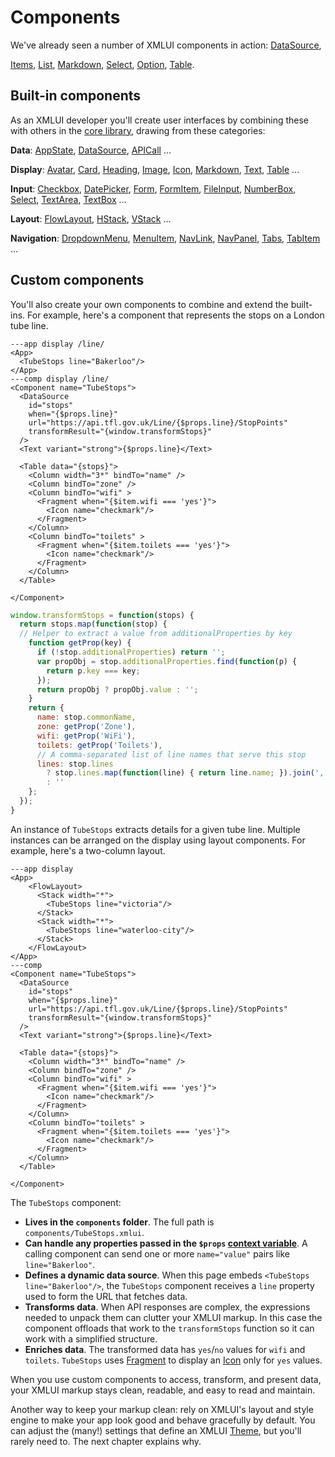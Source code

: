 # Components

We've already seen a number of XMLUI components in action: [DataSource](/components/DataSource),

[Items](/components/Items),
[List](/components/List),
[Markdown](/components/Markdown),
[Select](/components/Select),
[Option](/components/Option),
[Table](/components/Table).

## Built-in components

As an XMLUI developer you'll create user interfaces by combining these with others in the [core library](/components/_overview), drawing from these categories:

**Data**: [AppState](/components/AppState),
[DataSource](/components/DataSource),
[APICall](/components/APICall) ...

**Display**: [Avatar](/components/Avatar),
[Card](/components/Card), [Heading](/components/Heading), [Image](/components/Image),
[Icon](/components/Icon),
[Markdown](/components/Markdown),
[Text](/components/Text),
[Table](/components/Table) ...

**Input**: [Checkbox](/components/Checkbox),
[DatePicker](/components/DatePicker), [Form](/components/Form),
[FormItem](/components/FormItem),
[FileInput](/components/FileInput),
[NumberBox](/components/NumberBox),
[Select](/components/Select),
[TextArea](/components/TextArea),
[TextBox](/components/TextBox) ...

**Layout**: [FlowLayout](/components/FlowLayout), [HStack](/components/HStack), [VStack](/components/VStack) ...

**Navigation**: [DropdownMenu](/components/DropdownMenu),
[MenuItem](/components/MenuItem),
[NavLink](/components/NavLink),
[NavPanel](/components/NavPanel),
[Tabs](/components/Tabs),
[TabItem](/components/TabItem) ...

## Custom components

You'll also create your own components to combine and extend the built-ins. For example, here's a component that represents the stops on a London tube line.

```xmlui-pg
---app display /line/
<App>
  <TubeStops line="Bakerloo"/>
</App>
---comp display /line/
<Component name="TubeStops">
  <DataSource
    id="stops"
    when="{$props.line}"
    url="https://api.tfl.gov.uk/Line/{$props.line}/StopPoints"
    transformResult="{window.transformStops}"
  />
  <Text variant="strong">{$props.line}</Text>

  <Table data="{stops}">
    <Column width="3*" bindTo="name" />
    <Column bindTo="zone" />
    <Column bindTo="wifi" >
      <Fragment when="{$item.wifi === 'yes'}">
        <Icon name="checkmark"/>
      </Fragment>
    </Column>
    <Column bindTo="toilets" >
      <Fragment when="{$item.toilets === 'yes'}">
        <Icon name="checkmark"/>
      </Fragment>
    </Column>
  </Table>

</Component>
```

```javascript
window.transformStops = function(stops) {
  return stops.map(function(stop) {
  // Helper to extract a value from additionalProperties by key
    function getProp(key) {
      if (!stop.additionalProperties) return '';
      var propObj = stop.additionalProperties.find(function(p) {
        return p.key === key;
      });
      return propObj ? propObj.value : '';
    }
    return {
      name: stop.commonName,
      zone: getProp('Zone'),
      wifi: getProp('WiFi'),
      toilets: getProp('Toilets'),
      // A comma-separated list of line names that serve this stop
      lines: stop.lines
        ? stop.lines.map(function(line) { return line.name; }).join(', ')
        : ''
    };
  });
}
```

An instance of `TubeStops` extracts details for a given tube line. Multiple instances can be arranged on the display using layout components. For example, here's a two-column layout.

```xmlui-pg display
---app display
<App>
    <FlowLayout>
      <Stack width="*">
        <TubeStops line="victoria"/>
      </Stack>
      <Stack width="*">
        <TubeStops line="waterloo-city"/>
      </Stack>
    </FlowLayout>
</App>
---comp
<Component name="TubeStops">
  <DataSource
    id="stops"
    when="{$props.line}"
    url="https://api.tfl.gov.uk/Line/{$props.line}/StopPoints"
    transformResult="{window.transformStops}"
  />
  <Text variant="strong">{$props.line}</Text>

  <Table data="{stops}">
    <Column width="3*" bindTo="name" />
    <Column bindTo="zone" />
    <Column bindTo="wifi" >
      <Fragment when="{$item.wifi === 'yes'}">
        <Icon name="checkmark"/>
      </Fragment>
    </Column>
    <Column bindTo="toilets" >
      <Fragment when="{$item.toilets === 'yes'}">
        <Icon name="checkmark"/>
      </Fragment>
    </Column>
  </Table>

</Component>
```


The `TubeStops` component:

- **Lives in the `components` folder**. The full path is `components/TubeStops.xmlui`.
- **Can handle any properties passed in the `$props` [context variable](/context-variables)**. A calling component can send one or more `name="value"` pairs like `line="Bakerloo"`.
- **Defines a dynamic data source**. When this page embeds `<TubeStops line="Bakerloo"/>`, the `TubeStops` component receives a `line` property used to form the URL that fetches data.
- **Transforms data**. When API responses are complex, the expressions needed to unpack them can clutter your XMLUI markup. In this case the  component offloads that work to the `transformStops` function so it can work with a simplified structure.
- **Enriches data**. The transformed data has `yes`/`no` values for `wifi` and `toilets`. `TubeStops` uses [Fragment](/components/Fragment) to display an [Icon](/components/Icon) only for `yes` values.

When you use custom components to access, transform, and present data, your XMLUI markup stays clean, readable, and easy to read and maintain.

Another way to keep your markup clean: rely on XMLUI's layout and style engine to make your app look good and behave gracefully by default. You can adjust the (many!) settings that define an XMLUI [Theme](/components/Theme), but you'll rarely need to. The next chapter explains why.
